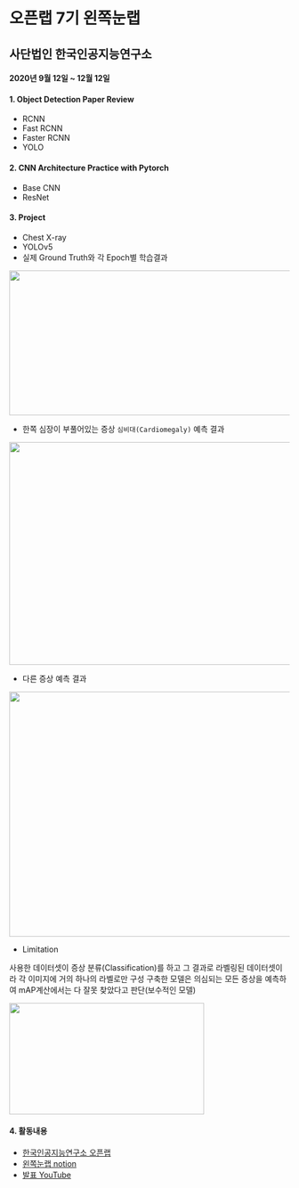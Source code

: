 # 오픈랩 7기 왼쪽눈랩
## 사단법인 한국인공지능연구소

#### 2020년 9월 12일 ~ 12월 12일

#### 1. Object Detection Paper Review
- RCNN
- Fast RCNN
- Faster RCNN
- YOLO

#### 2. CNN Architecture Practice with Pytorch
- Base CNN
- ResNet

#### 3. Project
- Chest X-ray
- YOLOv5
- 실제 Ground Truth와 각 Epoch별 학습결과

<img src="https://user-images.githubusercontent.com/71136942/102186623-437bdd00-3ef6-11eb-9dc9-6e305e1d485f.png" width="700" height="260">

- 한쪽 심장이 부풀어있는 증상 `심비대(Cardiomegaly)` 예측 결과

<img src="https://user-images.githubusercontent.com/71136942/102185345-4544a100-3ef4-11eb-8a76-2fcf136e4897.png" width="700" height="400">

- 다른 증상 예측 결과
    
<img src="https://user-images.githubusercontent.com/71136942/102185347-45dd3780-3ef4-11eb-82d2-bbf7e1337cca.png" width="700" height="440">

- Limitation

사용한 데이터셋이 증상 분류(Classification)를 하고 그 결과로 라벨링된 데이터셋이라 각 이미지에 거의 하나의 라벨로만 구성
구축한 모델은 의심되는 모든 증상을 예측하여 mAP계산에서는 다 잘못 찾았다고 판단(보수적인 모델)

<img src="https://user-images.githubusercontent.com/71136942/102185342-437add80-3ef4-11eb-88d8-961aa5b3c35b.png" width="350" height="200">


#### 4. 활동내용
- [한국인공지능연구소 오픈랩](https://www.ai-lab.kr/opens/5f844741dd7cbda5cf25d526)
- [왼쪽눈랩 notion](https://www.notion.so/6b79630624f449a3a0cd79a06eb406f1)
- [발표 YouTube](https://www.youtube.com/channel/UCHG74ooFWbEvEtSCbJmupaQ/videos)
